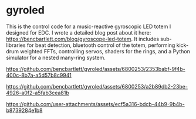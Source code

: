 # gyroled

This is the control code for a music-reactive gyroscopic LED totem I designed for EDC. I wrote a detailed blog post about it here: https://bencbartlett.com/blog/gyroscope-led-totem. It includes sub-libraries for beat detection, bluetooth control of the totem, performing kick-drum weighted FFTs, controlling servos, shaders for the rings, and a Python simulator for a nested many-ring system.

https://github.com/bencbartlett/gyroled/assets/6800253/2353babf-9f4b-400c-8b7a-a5d57b8c9941

https://github.com/bencbartlett/gyroled/assets/6800253/a2b89db2-23be-4926-a0f2-a5fab3cea81b

https://github.com/user-attachments/assets/ecf5a316-bdcb-44b9-9b4b-b8739284e1b8

